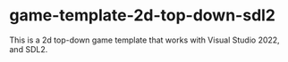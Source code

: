 # game-template-2d-top-down-sdl2
 This is a 2d top-down game template that works with Visual Studio 2022, and SDL2.
